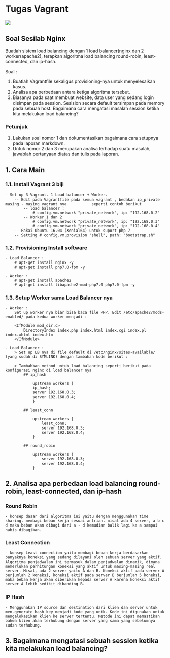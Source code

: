 # Tugas Vagrant

![](https://blog.theodo.fr/wp-content/uploads/2017/07/Vagrant.png)

## Soal Sesilab Nginx

Buatlah sistem load balancing dengan 1 load balancer(nginx dan 2 worker(apache2), terapkan algoritma load balancing round-robin, least-connected, dan ip-hash.

Soal :

1. Buatlah Vagrantfile sekaligus provisioning-nya untuk menyelesaikan kasus.
2. Analisa apa perbedaan antara ketiga algoritma tersebut.
3. Biasanya pada saat membuat website, data user yang sedang login disimpan pada session. Sesision secara default tersimpan pada memory pada sebuah host. Bagaimana cara mengatasi masalah session ketika kita melakukan load balancing?

### Petunjuk

1. Lakukan soal nomor 1 dan dokumentasikan bagaimana cara setupnya pada laporan markdown.
2. Untuk nomor 2 dan 3 merupakan analisa terhadap suatu masalah, jawablah pertanyaan diatas dan tulis pada laporan.


## 1. Cara Main
### 1.1. Install Vagrant 3 biji
	- Set up 3 Vagrant. 1 Load balancer + Worker.
		-- Edit pada Vagrantfile pada semua vagrant , bedakan ip_private masing - masing vagrant nya 		   seperti contoh berikut 
			-- load balancer : 
				# config.vm.network "private_network", ip: "192.168.0.2"
			-- Worker 1 dan 2 
				# config.vm.network "private_network", ip: "192.168.0.3"
				# config.vm.network "private_network", ip: "192.168.0.4"  
		-- Pakai Ubuntu 16.04 (Xenial64) untuk suport php 7
		-- Setting # config.vm.provision "shell", path: "bootstrap.sh"  
	
	

### 1.2. Provisioning Install software
	- Load Balancer : 
		# apt-get install nginx -y
		# apt-get install php7.0-fpm -y

	- Worker :
		# apt-get install apache2
		# apt-get install libapache2-mod-php7.0 php7.0-fpm -y


### 1.3. Setup Worker sama Load Balancer nya
	- Worker : 
		Set up worker nya biar bisa baca file PHP. Edit /etc/apache2/mods-enabled/ pada kedua worker menjadi :

		<IfModule mod_dir.c>
        	DirectoryIndex index.php index.html index.cgi index.pl index.xhtml index.htm
		</IfModule>

	- Load Balancer :
		> Set up LB nya di file default di /etc/nginx/sites-available/ (yang sudah di SYMLINK) dengan tambahan kode berikut :

		> Tambahkan method untuk load balancing seperti berikut pada konfigurasi nginx di load balancer nya
			## ip_hash

				upstream workers {
			    ip_hash;
			    server 192.168.0.3;
			    server 192.168.0.4;
				}

			## least_conn

				upstream workers {
				    least_conn;
				    server 192.168.0.3;
				    server 192.168.0.4;
				}

			## round_robin 

				upstream workers {
				    server 192.168.0.3;
				    server 192.168.0.4;
				}

## 2. Analisa apa perbedaan load balancing round-robin, least-connected, dan ip-hash

### Round Robin 
	- konsep dasar dari algoritma ini yaitu dengan menggunakan time sharing. membagi beban kerja sesuai antrian. misal ada 4 server, a b c d maka beban akan dibagi dari a - d kemudian balik lagi ke a sampai habis dibagikan. 

### Least Connection 
	- konsep Least connection yaitu membagi beban kerja berdasarkan banyaknya koneksi yang sedang dilayani oleh sebuah server yang aktif. Algoritma penjadwalan ini termasuk dalam penjadwalan dinamik, dimana memerlukan perhitungan koneksi yang aktif untuk masing-masing real server. Misal, ada 2 server yaitu A dan B. Koneksi aktif pada server A berjumlah 2 koneksi, koneksi aktif pada server B berjumlah 5 koneksi, maka beban kerja akan diberikan kepada server A karena koneksi aktif server A lebih sedikit dibanding B.

### IP Hash 
	- Menggunakan IP source dan destination dari klien dan server untuk men-generate hash key menjadi kode yang unik. Kode ini digunakan untuk mengalokasikan klien ke server tertentu. Metode ini dapat memastikan bahwa klien akan terhubung dengan server yang sama yang sebelumnya sudah terhubung. 

## 3. Bagaimana mengatasi sebuah session ketika kita melakukan load balancing?